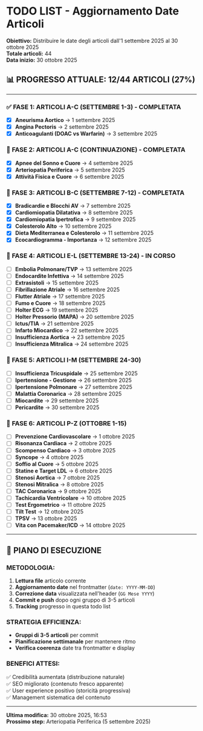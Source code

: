 # TODO LIST - Aggiornamento Date Articoli

**Obiettivo:** Distribuire le date degli articoli dall'1 settembre 2025 al 30 ottobre 2025  
**Totale articoli:** 44  
**Data inizio:** 30 ottobre 2025

## 📊 **PROGRESSO ATTUALE: 12/44 ARTICOLI (27%)**

---

### ✅ **FASE 1: ARTICOLI A-C (SETTEMBRE 1-3) - COMPLETATA**
- [x] **Aneurisma Aortico** → 1 settembre 2025
- [x] **Angina Pectoris** → 2 settembre 2025  
- [x] **Anticoagulanti (DOAC vs Warfarin)** → 3 settembre 2025

### 🔄 **FASE 2: ARTICOLI A-C (CONTINUAZIONE) - COMPLETATA**
- [x] **Apnee del Sonno e Cuore** → 4 settembre 2025
- [x] **Arteriopatia Periferica** → 5 settembre 2025
- [x] **Attività Fisica e Cuore** → 6 settembre 2025

### 📅 **FASE 3: ARTICOLI B-C (SETTEMBRE 7-12) - COMPLETATA**
- [x] **Bradicardie e Blocchi AV** → 7 settembre 2025
- [x] **Cardiomiopatia Dilatativa** → 8 settembre 2025
- [x] **Cardiomiopatia Ipertrofica** → 9 settembre 2025
- [x] **Colesterolo Alto** → 10 settembre 2025
- [x] **Dieta Mediterranea e Colesterolo** → 11 settembre 2025
- [x] **Ecocardiogramma - Importanza** → 12 settembre 2025

### 📅 **FASE 4: ARTICOLI E-L (SETTEMBRE 13-24) - IN CORSO**
- [ ] **Embolia Polmonare/TVP** → 13 settembre 2025
- [ ] **Endocardite Infettiva** → 14 settembre 2025
- [ ] **Extrasistoli** → 15 settembre 2025
- [ ] **Fibrillazione Atriale** → 16 settembre 2025
- [ ] **Flutter Atriale** → 17 settembre 2025
- [ ] **Fumo e Cuore** → 18 settembre 2025
- [ ] **Holter ECG** → 19 settembre 2025
- [ ] **Holter Pressorio (MAPA)** → 20 settembre 2025
- [ ] **Ictus/TIA** → 21 settembre 2025
- [ ] **Infarto Miocardico** → 22 settembre 2025
- [ ] **Insufficienza Aortica** → 23 settembre 2025
- [ ] **Insufficienza Mitralica** → 24 settembre 2025

### 📅 **FASE 5: ARTICOLI I-M (SETTEMBRE 24-30)**
- [ ] **Insufficienza Tricuspidale** → 25 settembre 2025
- [ ] **Ipertensione - Gestione** → 26 settembre 2025
- [ ] **Ipertensione Polmonare** → 27 settembre 2025
- [ ] **Malattia Coronarica** → 28 settembre 2025
- [ ] **Miocardite** → 29 settembre 2025
- [ ] **Pericardite** → 30 settembre 2025

### 📅 **FASE 6: ARTICOLI P-Z (OTTOBRE 1-15)**
- [ ] **Prevenzione Cardiovascolare** → 1 ottobre 2025
- [ ] **Risonanza Cardiaca** → 2 ottobre 2025
- [ ] **Scompenso Cardiaco** → 3 ottobre 2025
- [ ] **Syncope** → 4 ottobre 2025
- [ ] **Soffio al Cuore** → 5 ottobre 2025
- [ ] **Statine e Target LDL** → 6 ottobre 2025
- [ ] **Stenosi Aortica** → 7 ottobre 2025
- [ ] **Stenosi Mitralica** → 8 ottobre 2025
- [ ] **TAC Coronarica** → 9 ottobre 2025
- [ ] **Tachicardia Ventricolare** → 10 ottobre 2025
- [ ] **Test Ergometrico** → 11 ottobre 2025
- [ ] **Tilt Test** → 12 ottobre 2025
- [ ] **TPSV** → 13 ottobre 2025
- [ ] **Vita con Pacemaker/ICD** → 14 ottobre 2025

---

## 🎯 **PIANO DI ESECUZIONE**

### **METODOLOGIA:**
1. **Lettura file** articolo corrente
2. **Aggiornamento date** nel frontmatter (`date: YYYY-MM-DD`)
3. **Correzione data** visualizzata nell'header (`GG Mese YYYY`)
4. **Commit e push** dopo ogni gruppo di 3-5 articoli
5. **Tracking** progresso in questa todo list

### **STRATEGIA EFFICIENZA:**
- **Gruppi di 3-5 articoli** per commit
- **Pianificazione settimanale** per mantenere ritmo
- **Verifica coerenza** date tra frontmatter e display

### **BENEFICI ATTESI:**
✅ Credibilità aumentata (distribuzione naturale)  
✅ SEO migliorato (contenuto fresco apparente)  
✅ User experience positivo (storicità progressiva)  
✅ Management sistematica del contenuto

---

**Ultima modifica:** 30 ottobre 2025, 16:53  
**Prossimo step:** Arteriopatia Periferica (5 settembre 2025)
